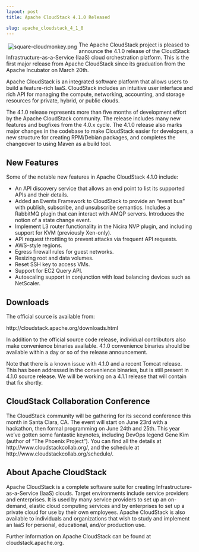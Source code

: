 ```yaml
---
layout: post
title: Apache CloudStack 4.1.0 Released

slug: apache_cloudstack_4_1_0
---
```

<p><a href="/img/imported/ab378739-3c34-48ea-9495-2c49e23e58d6"><img src="/img/imported/ab378739-3c34-48ea-9495-2c49e23e58d6?t=true" alt="square-cloudmonkey.png" align="left" vspace="5" hspace="5"></img></a> The Apache CloudStack project is pleased to announce the 4.1.0 release of the CloudStack Infrastructure-as-a-Service (IaaS) cloud orchestration platform. This is the first major release from Apache CloudStack since its graduation from the Apache Incubator on March 20th. </p>

<p>Apache CloudStack is an integrated software platform that allows users to build a feature-rich IaaS. CloudStack includes an intuitive user interface and rich API for managing the compute, networking, accounting, and storage resources for private, hybrid, or public clouds. </p>

<p>The 4.1.0 release represents more than five months of development effort by the Apache CloudStack community. The release includes many new features and bugfixes from the 4.0.x cycle. The 4.1.0 release also marks major changes in the codebase to make CloudStack easier for developers, a new structure for creating RPM/Debian packages, and completes the changeover to using Maven as a build tool.</p>

<h2 id="newfeatures">New Features</h2>

<p>Some of the notable new features in Apache CloudStack 4.1.0 include:</p>

<ul>
<li>An API discovery service that allows an end point to list its supported APIs and their details.</li>
<li>Added an Events Framework to CloudStack to provide an &#8220;event bus&#8221; with publish, subscribe, and unsubscribe semantics. Includes a RabbitMQ plugin that can interact with AMQP servers. Introduces the notion of a state change event.</li>
<li>Implement L3 router functionality in the Nicira NVP plugin, and including support for KVM (previously Xen-only).</li>
<li>API request throttling to prevent attacks via frequent API requests.</li>
<li>AWS-style regions.</li>
<li>Egress firewall rules for guest networks.</li>
<li>Resizing root and data volumes.</li>
<li>Reset SSH key to access VMs.</li>
<li>Support for EC2 Query API.</li>
<li>Autoscaling support in conjunction with load balancing devices such as NetScaler.</li>
</ul>

<h2 id="downloads">Downloads</h2>

<p>The official source is available from:</p>

<p>http://cloudstack.apache.org/downloads.html</p>

<p>In addition to the official source code release, individual contributors also make convenience binaries available. 4.1.0 convenience binaries should be available within a day or so of the release announcement.</p>

<p>Note that there is a known issue with 4.1.0 and a recent Tomcat release. This has been addressed in the convenience binaries, but is still present in 4.1.0 source release. We will be working on a 4.1.1 release that will contain that fix shortly.</p>

<h2 id="cloudstackcollaborationconference">CloudStack Collaboration Conference</h2>

<p>The CloudStack community will be gathering for its second conference this month in Santa Clara, CA. The event will start on June 23rd with a hackathon, then formal programming on June 24th and 25th. This year we&#8217;ve gotten some fantastic keynotes, including DevOps legend Gene Kim (author of &#8220;The Phoenix Project&#8221;). You can find all the details at http://www.cloudstackcollab.org/, and the schedule at http://www.cloudstackcollab.org/schedule/. </p>

<h2 id="aboutapachecloudstack">About Apache CloudStack</h2>

<p>Apache CloudStack is a complete software suite for creating Infrastructure-as-a-Service (IaaS) clouds. Target environments include service providers and enterprises. It is used by many service providers to set up an on-demand, elastic cloud computing services and by enterprises to set up a private cloud for use by their own employees. Apache CloudStack is also available to individuals and organizations that wish to study and implement an IaaS for personal, educational, and/or production use.</p>

<p>Further information on Apache CloudStack can be found at cloudstack.apache.org.</p>
